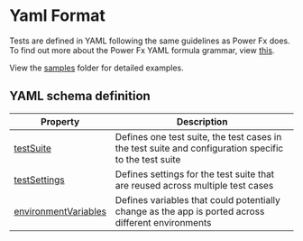 # Yaml Format

Tests are defined in YAML following the same guidelines as Power Fx does. To find out more about the Power Fx YAML formula grammar, view [this](https://docs.microsoft.com/en-us/power-platform/power-fx/yaml-formula-grammar).

View the [samples](../../samples/) folder for detailed examples.

## YAML schema definition

| Property | Description |
| -- | -- |
| [testSuite](./testSuite.md) | Defines one test suite, the test cases in the test suite and configuration specific to the test suite |
| [testSettings](./testSettings.md) | Defines settings for the test suite that are reused across multiple test cases |
| [environmentVariables](./environmentVariables.md) | Defines variables that could potentially change as the app is ported across different environments |